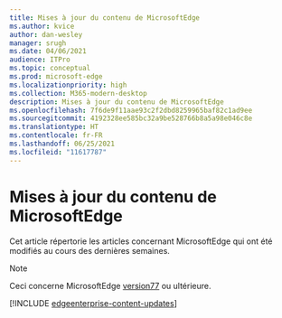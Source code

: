 ```yaml
---
title: Mises à jour du contenu de MicrosoftEdge
ms.author: kvice
author: dan-wesley
manager: srugh
ms.date: 04/06/2021
audience: ITPro
ms.topic: conceptual
ms.prod: microsoft-edge
ms.localizationpriority: high
ms.collection: M365-modern-desktop
description: Mises à jour du contenu de MicrosoftEdge
ms.openlocfilehash: 7f6de9f11aae93c2f2dbd8259965baf82c1ad9ee
ms.sourcegitcommit: 4192328ee585bc32a9be528766b8a5a98e046c8e
ms.translationtype: HT
ms.contentlocale: fr-FR
ms.lasthandoff: 06/25/2021
ms.locfileid: "11617787"
---
```

# <a name="microsoft-edge-content-updates"></a>Mises à jour du contenu de MicrosoftEdge

Cet article répertorie les articles concernant MicrosoftEdge qui ont été modifiés au cours des dernières semaines.

> [!NOTE]
> Ceci concerne MicrosoftEdge [version77](https://support.microsoft.com/help/4027011/microsoft-edge-find-out-which-version-you-have?ocid=MicrosoftStore-EdgeVersion) ou ultérieure.

[!INCLUDE [edgeenterprise-content-updates](./includes/edgeenterprise-content-updates.md)]

